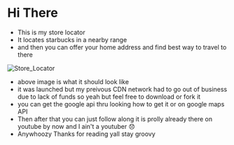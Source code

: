 
# Hi There

- This is my store locator
- It locates starbucks in a nearby range
- and then you can offer your home address and find best way to travel to there


![Store_Locator](https://user-images.githubusercontent.com/63338983/118792485-5da05980-b8a0-11eb-954d-46b04df57a01.png)


- above image is what it should look like
- it was launched but my preivous CDN network had to go out of business due to lack of funds so yeah but feel free to download or fork it 
- you can get the google api thru looking how to get it or on google maps API 
- Then after that you can just follow along it is prolly already there on youtube by now and I ain't a youtuber 😞
- Anywhoozy Thanks for reading yall stay groovy

